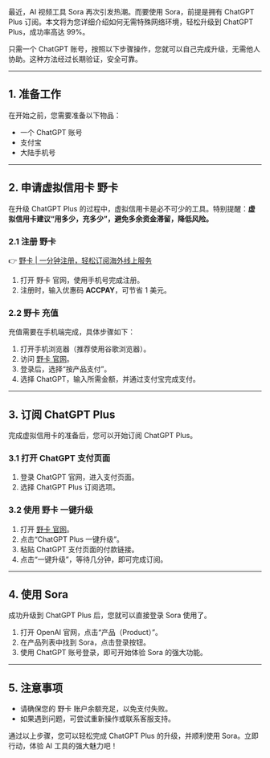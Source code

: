 最近，AI 视频工具 Sora 再次引发热潮。而要使用 Sora，前提是拥有 ChatGPT Plus 订阅。本文将为您详细介绍如何无需特殊网络环境，轻松升级到 ChatGPT Plus，成功率高达 99%。

只需一个 ChatGPT 账号，按照以下步骤操作，您就可以自己完成升级，无需他人协助。这种方法经过长期验证，安全可靠。

---

## 1. 准备工作

在开始之前，您需要准备以下物品：

- 一个 ChatGPT 账号  
- 支付宝  
- 大陆手机号  

---

## 2. 申请虚拟信用卡 野卡

在升级 ChatGPT Plus 的过程中，虚拟信用卡是必不可少的工具。特别提醒：**虚拟信用卡建议“用多少，充多少”，避免多余资金滞留，降低风险。**

### 2.1 注册 野卡

👉 [野卡 | 一分钟注册，轻松订阅海外线上服务](https://bit.ly/bewildcard)

1. 打开 野卡 官网，使用手机号完成注册。  
2. 注册时，输入优惠码 **ACCPAY**，可节省 1 美元。

### 2.2 野卡 充值

充值需要在手机端完成，具体步骤如下：

1. 打开手机浏览器（推荐使用谷歌浏览器）。  
2. 访问 [野卡 官网](https://bit.ly/bewildcard)。  
3. 登录后，选择“按产品支付”。  
4. 选择 ChatGPT，输入所需金额，并通过支付宝完成支付。

---

## 3. 订阅 ChatGPT Plus

完成虚拟信用卡的准备后，您可以开始订阅 ChatGPT Plus。

### 3.1 打开 ChatGPT 支付页面

1. 登录 ChatGPT 官网，进入支付页面。  
2. 选择 ChatGPT Plus 订阅选项。

### 3.2 使用 野卡 一键升级

1. 打开 [野卡 官网](https://bit.ly/bewildcard)。  
2. 点击“ChatGPT Plus 一键升级”。  
3. 粘贴 ChatGPT 支付页面的付款链接。  
4. 点击“一键升级”，等待几分钟，即可完成订阅。

---

## 4. 使用 Sora

成功升级到 ChatGPT Plus 后，您就可以直接登录 Sora 使用了。

1. 打开 OpenAI 官网，点击“产品（Product）”。  
2. 在产品列表中找到 Sora，点击登录按钮。  
3. 使用 ChatGPT 账号登录，即可开始体验 Sora 的强大功能。

---

## 5. 注意事项

- 请确保您的 野卡 账户余额充足，以免支付失败。  
- 如果遇到问题，可尝试重新操作或联系客服支持。  

通过以上步骤，您可以轻松完成 ChatGPT Plus 的升级，并顺利使用 Sora。立即行动，体验 AI 工具的强大魅力吧！